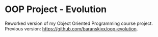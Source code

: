 # OOP Project - Evolution
Reworked version of my Object Oriented Programming course project.
Previous version: https://github.com/baranskixx/oop-evolution.
